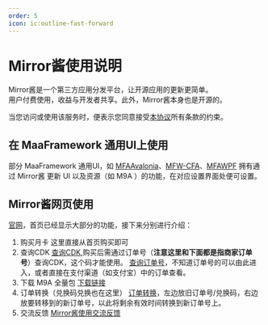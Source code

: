 ```yaml
---
order: 5
icon: ic:outline-fast-forward
---
```

# Mirror酱使用说明

Mirror酱是一个第三方应用分发平台，让开源应用的更新更简单。  
用户付费使用，收益与开发者共享。此外，Mirror酱本身也是开源的。

当您访问或使用该服务时，便表示您同意接受[本协议](https://mirrorchyan.com/disclaimer.html)所有条款的约束。

## 在 MaaFramework 通用UI上使用

部分 MaaFramework 通用UI，如 [MFAAvalonia](https://github.com/SweetSmellFox/MFAAvalonia)、[MFW-CFA](https://github.com/overflow65537/MFW-PyQt6)、[MFAWPF](https://github.com/SweetSmellFox/MFAWPF) 拥有通过 Mirror酱 更新 UI 以及资源（如 M9A ）的功能，在对应设置界面处便可设置。

## Mirror酱网页使用

[官网](https://mirrorchyan.com?source=m9agh-md1)，首页已经显示大部分的功能，接下来分别进行介绍：  

1. 购买月卡
这里直接从首页购买即可
2. 查询CDK
[查询CDK](https://mirrorchyan.com/zh/get-key),购买后需通过订单号（**注意这里和下面都是指商家订单号**）查询CDK，这个码才能使用。
[查询订单号](https://afdian.com/dashboard/order)，不知道订单号的可以由此进入，或者直接在支付渠道（如支付宝）中的订单查看。
3. 下载 M9A 全量包
[下载链接](https://mirrorchyan.com/zh/projects?rid=M9A&source=m9agh-md2)
4. 订单转换（兑换码兑换也在这里）
[订单转换](https://mirrorchyan.com/zh/transfer)，左边放旧订单号/兑换码，右边放要转移到的新订单号，以此将剩余有效时间转换到新订单号上。
5. 交流反馈
[Mirror酱使用交流反馈](https://pd.qq.com/g/MirrorChyan)
